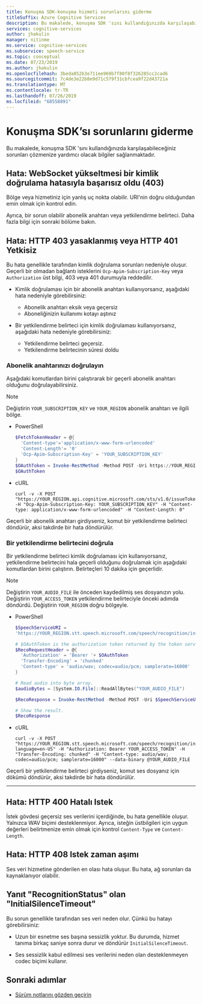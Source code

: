 ```yaml
---
title: Konuşma SDK-konuşma hizmeti sorunlarını giderme
titleSuffix: Azure Cognitive Services
description: Bu makalede, konuşma SDK 'sını kullandığınızda karşılaşabileceğiniz sorunları çözmenize yardımcı olacak bilgiler sağlanmaktadır.
services: cognitive-services
author: jhakulin
manager: nitinme
ms.service: cognitive-services
ms.subservice: speech-service
ms.topic: conceptual
ms.date: 07/23/2019
ms.author: jhakulin
ms.openlocfilehash: 3beda852b3e711ee969b7f80f8f326285cc2cad6
ms.sourcegitcommit: 7c4de3e22b8e9d71c579f31cbfcea9f22d43721a
ms.translationtype: MT
ms.contentlocale: tr-TR
ms.lasthandoff: 07/26/2019
ms.locfileid: "68558891"
---
```

# <a name="troubleshoot-the-speech-sdk"></a>Konuşma SDK’sı sorunlarını giderme

Bu makalede, konuşma SDK 'sını kullandığınızda karşılaşabileceğiniz sorunları çözmenize yardımcı olacak bilgiler sağlanmaktadır.

## <a name="error-websocket-upgrade-failed-with-an-authentication-error-403"></a>Hata: WebSocket yükseltmesi bir kimlik doğrulama hatasıyla başarısız oldu (403)

Bölge veya hizmetiniz için yanlış uç nokta olabilir. URI'nin doğru olduğundan emin olmak için kontrol edin.

Ayrıca, bir sorun olabilir abonelik anahtarı veya yetkilendirme belirteci. Daha fazla bilgi için sonraki bölüme bakın.

## <a name="error-http-403-forbidden-or-http-401-unauthorized"></a>Hata: HTTP 403 yasaklanmış veya HTTP 401 Yetkisiz

Bu hata genellikle tarafından kimlik doğrulama sorunları nedeniyle oluşur. Geçerli bir olmadan bağlantı isteklerini `Ocp-Apim-Subscription-Key` veya `Authorization` üst bilgi, 403 veya 401 durumuyla reddedilir.

* Kimlik doğrulaması için bir abonelik anahtarı kullanıyorsanız, aşağıdaki hata nedeniyle görebilirsiniz:

    - Abonelik anahtarı eksik veya geçersiz
    - Aboneliğinizin kullanımı kotayı aştınız

* Bir yetkilendirme belirteci için kimlik doğrulaması kullanıyorsanız, aşağıdaki hata nedeniyle görebilirsiniz:

    - Yetkilendirme belirteci geçersiz.
    - Yetkilendirme belirtecinin süresi doldu

### <a name="validate-your-subscription-key"></a>Abonelik anahtarınızı doğrulayın

Aşağıdaki komutlardan birini çalıştırarak bir geçerli abonelik anahtarı olduğunu doğrulayabilirsiniz.

> [!NOTE]
> Değiştirin `YOUR_SUBSCRIPTION_KEY` ve `YOUR_REGION` abonelik anahtarı ve ilgili bölge.

* PowerShell

    ```Powershell
    $FetchTokenHeader = @{
      'Content-type'='application/x-www-form-urlencoded'
      'Content-Length'= '0'
      'Ocp-Apim-Subscription-Key' = 'YOUR_SUBSCRIPTION_KEY'
    }
    $OAuthToken = Invoke-RestMethod -Method POST -Uri https://YOUR_REGION.api.cognitive.microsoft.com/sts/v1.0/issueToken -Headers $FetchTokenHeader
    $OAuthToken
    ```

* cURL

    ```
    curl -v -X POST "https://YOUR_REGION.api.cognitive.microsoft.com/sts/v1.0/issueToken" -H "Ocp-Apim-Subscription-Key: YOUR_SUBSCRIPTION_KEY" -H "Content-type: application/x-www-form-urlencoded" -H "Content-Length: 0"
    ```

Geçerli bir abonelik anahtarı girdiyseniz, komut bir yetkilendirme belirteci döndürür, aksi takdirde bir hata döndürülür.

### <a name="validate-an-authorization-token"></a>Bir yetkilendirme belirtecini doğrula

Bir yetkilendirme belirteci kimlik doğrulaması için kullanıyorsanız, yetkilendirme belirtecini hala geçerli olduğunu doğrulamak için aşağıdaki komutlardan birini çalıştırın. Belirteçleri 10 dakika için geçerlidir.

> [!NOTE]
> Değiştirin `YOUR_AUDIO_FILE` ile önceden kaydedilmiş ses dosyanızın yolu. Değiştirin `YOUR_ACCESS_TOKEN` yetkilendirme belirteciyle önceki adımda döndürdü. Değiştirin `YOUR_REGION` doğru bölgeyle.

* PowerShell

    ```Powershell
    $SpeechServiceURI =
    'https://YOUR_REGION.stt.speech.microsoft.com/speech/recognition/interactive/cognitiveservices/v1?language=en-US'

    # $OAuthToken is the authorization token returned by the token service.
    $RecoRequestHeader = @{
      'Authorization' = 'Bearer '+ $OAuthToken
      'Transfer-Encoding' = 'chunked'
      'Content-type' = 'audio/wav; codec=audio/pcm; samplerate=16000'
    }

    # Read audio into byte array.
    $audioBytes = [System.IO.File]::ReadAllBytes("YOUR_AUDIO_FILE")

    $RecoResponse = Invoke-RestMethod -Method POST -Uri $SpeechServiceURI -Headers $RecoRequestHeader -Body $audioBytes

    # Show the result.
    $RecoResponse
    ```

* cURL

    ```
    curl -v -X POST "https://YOUR_REGION.stt.speech.microsoft.com/speech/recognition/interactive/cognitiveservices/v1?language=en-US" -H "Authorization: Bearer YOUR_ACCESS_TOKEN" -H "Transfer-Encoding: chunked" -H "Content-type: audio/wav; codec=audio/pcm; samplerate=16000" --data-binary @YOUR_AUDIO_FILE
    ```

Geçerli bir yetkilendirme belirteci girdiyseniz, komut ses dosyanız için dökümü döndürür, aksi takdirde bir hata döndürülür.

---

## <a name="error-http-400-bad-request"></a>Hata: HTTP 400 Hatalı Istek

İstek gövdesi geçersiz ses verilerini içerdiğinde, bu hata genellikle oluşur. Yalnızca WAV biçimi desteklenmiyor. Ayrıca, isteğin üstbilgileri için uygun değerleri belirtmenize emin olmak için kontrol `Content-Type` ve `Content-Length`.

## <a name="error-http-408-request-timeout"></a>Hata: HTTP 408 Istek zaman aşımı

Ses veri hizmetine gönderilen en olası hata oluşur. Bu hata, ağ sorunları da kaynaklanıyor olabilir.

## <a name="recognitionstatus-in-the-response-is-initialsilencetimeout"></a>Yanıt "RecognitionStatus" olan "InitialSilenceTimeout"

Bu sorun genellikle tarafından ses veri neden olur. Çünkü bu hatayı görebilirsiniz:

* Uzun bir esnetme ses başına sessizlik yoktur. Bu durumda, hizmet tanıma birkaç saniye sonra durur ve döndürür `InitialSilenceTimeout`.

* Ses sessizlik kabul edilmesi ses verilerini neden olan desteklenmeyen codec biçimi kullanır.

## <a name="next-steps"></a>Sonraki adımlar

* [Sürüm notlarını gözden geçirin](releasenotes.md)
